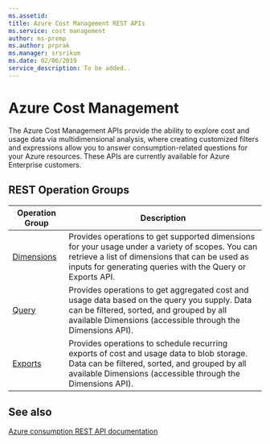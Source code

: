 ```yaml
---
ms.assetid:
title: Azure Cost Management REST APIs
ms.service: cost management
author: ms-premp
ms.author: prprak
ms.manager: srsrikum
ms.date: 02/06/2019
service_description: To be added..
---
```



# Azure Cost Management

The Azure Cost Management APIs provide the ability to explore cost and usage data via multidimensional analysis, where creating customized filters and expressions allow you to answer consumption-related questions for your Azure resources. These APIs are currently available for Azure Enterprise customers.



## REST Operation Groups

| Operation Group | Description |
|-----------------|-------------|
| [Dimensions](xref:management.azure.com.cost-management.dimensions) | Provides operations to get supported dimensions for your usage under a variety of scopes. You can retrieve a list of dimensions that can be used as inputs for generating queries with the Query or Exports API.
  [Query](xref:management.azure.com.cost-management.query) | Provides operations to get aggregated cost and usage data based on the query you supply. Data can be filtered, sorted, and grouped by all available Dimensions (accessible through the Dimensions API).
  [Exports](xref:management.azure.com.cost-management.exports) | Provides operations to schedule recurring exports of cost and usage data to blob storage. Data can be filtered, sorted, and grouped by all available Dimensions (accessible through the Dimensions API).



## See also

[Azure consumption REST API documentation](/rest/api/consumption/)
